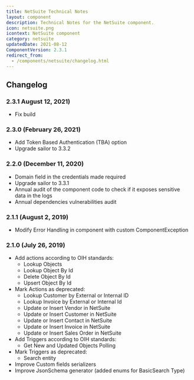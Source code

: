 ```yaml
---
title: NetSuite Technical Notes
layout: component
description: Technical Notes for the NetSuite component.
icon: netsuite.png
icontext: NetSuite component
category: netsuite
updatedDate: 2021-08-12
ComponentVersion: 2.3.1
redirect_from:
  - /components/netsuite/changelog.html
---
```


## Changelog

### 2.3.1 August 12, 2021)

* Fix build

### 2.3.0 (February 26, 2021)

* Add Token Based Authentication (TBA) option
* Upgrade sailor to 3.3.2

### 2.2.0 (December 11, 2020)

* Domain field in the credentials made required
* Upgrade sailor to 3.3.1
* Annual audit of the component code to check if it exposes sensitive data in the logs
* Annual dependencies vulnerabilities audit

### 2.1.1 (August 2, 2019)

* Modify Error Handling in component with custom ComponentException

### 2.1.0 (July 26, 2019)

* Add actions according to OIH standards:
  - Lookup Objects
  - Lookup Object By Id
  - Delete Object By Id
  - Upsert Object By Id
* Mark Actions as deprecated:
  - Lookup Customer by External or Internal ID
  - Lookup Invoice by External or Internal Id
  - Update or Insert Vendor in NetSuite
  - Update or Insert Customer in NetSuite
  - Update or Insert Contact in NetSuite
  - Update or Insert Invoice in NetSuite
  - Update or Insert Sales Order in NetSuite
* Add Triggers according to OIH standards:
  - Get New and Updated Objects Polling
* Mark Triggers as deprecated:
  - Search entity
* Improve Custom fields serializers
* Improve JsonSchema generator (added enums for BasicSearch Type)
